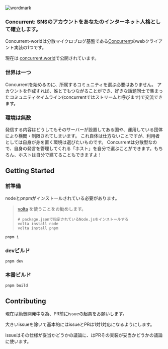 ![wordmark](https://github.com/totegamma/concurrent/assets/7270849/44864682-ca2d-427a-b1fb-552ca50bcfce)
### Concurrent: SNSのアカウントをあなたのインターネット人格として確立します。

Concurrent-worldは分散マイクロブログ基盤である[Concurrent](https://github.com/totegamma/concurrent)のwebクライアント実装の1つです。

現在は [concurrent.world](https://concurrent.world)で公開されています。

### 世界は一つ
Concurrentを始めるのに、所属するコミュニティを選ぶ必要はありません。 
アカウントを作成すれば、誰とでもつながることができ、好きな話題同士で集まったコミュニティタイムライン(concurrentではストリームと呼びます)で交流できます。

### 環境は無数
発信する内容はどうしてもそのサーバーが設置してある国や、運用している団体により検閲・制限されてしまいます。
これ自体は仕方ないことですが、利用者としては自身が身を置く環境は選びたいものです。 
Concurrentは分散型なので、自身の発言を管理してくれる「ホスト」を自分で選ぶことができます。もちろん、ホストは自分で建てることもできますよ！

## Getting Started
### 前準備
nodeとpnpmがインストールされている必要があります。  

> [volta](https://volta.sh/) を使うことをお勧めします。
> ```shell
> # package.jsonで指定されているNode.jsをインストールする
> volta install node
> volta install pnpm
> ```

```
pnpm i
```

### devビルド
```
pnpm dev
```
### 本番ビルド
```
pnpm build
```

## Contributing
現在は絶賛開発中な為、PR前にissueの起票をお願いします。

大きいissueを除いて基本的にはissueとPRは1対1対応になるようにします。

issueはその仕様が妥当かどうかの議論に、はPRその実装が妥当かどうかの議論に使います。
